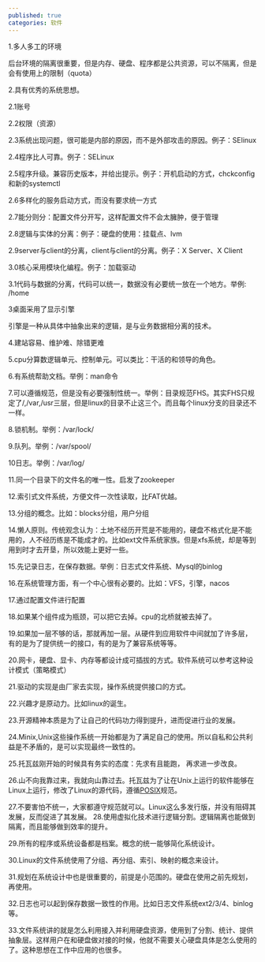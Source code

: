 ```yaml
---
published: true
categories: 软件
---
```

1.多人多工的环境

后台环境的隔离很重要，但是内存、硬盘、程序都是公共资源，可以不隔离，但是会有使用上的限制（quota）

2.具有优秀的系统思想。

2.1账号

2.2权限（资源）

2.3系统出现问题，很可能是内部的原因，而不是外部攻击的原因。例子：SElinux

2.4程序比人可靠。例子：SELinux

2.5程序升级。兼容历史版本，并给出提示。例子：开机启动的方式，chckconfig和新的systemctl

2.6多样化的服务启动方式，而没有要求统一方式

2.7能分则分：配置文件分开写，这样配置文件不会太臃肿，便于管理

2.8逻辑与实体的分离：例子：硬盘的使用：挂载点、lvm

2.9server与client的分离，client与client的分离。例子：X Server、X Client

3.0核心采用模块化编程。例子：加载驱动

3.1代码与数据的分离，代码可以统一，数据没有必要统一放在一个地方。举例: /home

3桌面采用了显示引擎

引擎是一种从具体中抽象出来的逻辑，是与业务数据相分离的技术。

4.建站容易、维护难、除错更难

5.cpu分算数逻辑单元、控制单元。可以类比：干活的和领导的角色。

6.有系统帮助文档。举例：man命令

7.可以遵循规范，但是没有必要强制性统一。举例：目录规范FHS。其实FHS只规定了/,/var,/usr三层，但是linux的目录不止这三个。而且每个linux分支的目录还不一样。

8.锁机制。举例：/var/lock/

9.队列。举例：/var/spool/

10日志。举例：/var/log/

11.同一个目录下的文件名的唯一性。启发了zookeeper

12.索引式文件系统，方便文件一次性读取，比FAT优越。

13.分组的概念。比如：blocks分组，用户分组

14.懒人原则。传统观念认为：土地不经历开荒是不能用的，硬盘不格式化是不能用的，人不经历练是不能成才的。比如ext文件系统家族。但是xfs系统，却是等到用到时才去开垦，所以效能上更好一些。

15.先记录日志，在保存数据。举例：日志式文件系统、Mysql的binlog

16.在系统管理方面，有一个中心很有必要的。比如：VFS，引擎，nacos

17.通过配置文件进行配置

18.如果某个组件成为瓶颈，可以把它去掉。cpu的北桥就被去掉了。

19.如果加一层不够的话，那就再加一层。从硬件到应用软件中间就加了许多层，有的是为了提供统一的接口，有的是为了兼容系统等等。

20.网卡，硬盘、显卡、内存等都设计成可插拔的方式。软件系统可以参考这种设计模式（策略模式）

21.驱动的实现是由厂家去实现，操作系统提供接口的方式。

22.兴趣才是原动力。比如linux的诞生。

23.开源精神本质是为了让自己的代码功力得到提升，进而促进行业的发展。

24.Minix,Unix这些操作系统一开始都是为了满足自己的使用。所以自私和公共利益是不矛盾的，是可以实现最终一致性的。

25.托瓦兹刚开始的时候具有务实的态度：先求有且能跑， 再求进一步改良。

26.山不向我靠过来，我就向山靠过去。托瓦兹为了让在Unix上运行的软件能够在Linux上运行，修改了Linux的源代码，遵循[POSIX](http://en.wikipedia.org/wiki/POSIX)规范。

27.不要害怕不统一，大家都遵守规范就可以。Linux这么多发行版，并没有阻碍其发展，反而促进了其发展。 28.使用虚拟化技术进行逻辑分割。逻辑隔离也能做到隔离，而且能够做到效率的提升。

29.所有的程序或系统设备都是档案。概念的统一能够简化系统设计。

30.Linux的文件系统使用了分组、再分组、索引、映射的概念来设计。

31.规划在系统设计中也是很重要的，前提是小范围的。硬盘在使用之前先规划，再使用。

32.日志也可以起到保存数据一致性的作用。比如日志文件系统ext2/3/4、binlog等。

33.文件系统讲的就是怎么利用接入并利用硬盘资源，使用到了分割、统计、提供抽象层。这样用户在和硬盘做对接的时候，他就不需要关心硬盘具体是怎么使用的了。这种思想在工作中应用的也很多。